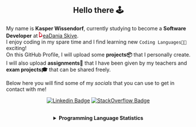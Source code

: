 ## <p align="center">Hello there 🕹️</p>

My name is **Kasper Wissendorf**, currently studying to become a **Software Developer** at [![Icon](/icons/Dania.png)eaDania Skive](https://eadania.com/). <br>
I enjoy coding in my spare time and I find learning new `Coding Languages👨‍💻` exciting!<br/>
On this GitHub Profile, I will upload some **projects📦** that I personally create. I will also upload **assignments📝** that I have been given by my teachers and **exam projects🎓** that can be shared freely. 

Below here you will find some of my *socials* that you can use to get in contact with me! 

<div align="center">
  
[![Linkedin Badge](https://img.shields.io/badge/-LinkedIn-blue?style=flat-square&logo=Linkedin&logoColor=white)](https://www.linkedin.com/in/kasper-wissendorf-7279011b6/)
[![StackOverflow Badge](https://img.shields.io/badge/-Stack%20Overflow-FE7A16?style=flat-square&logo=Stack-Overflow&logoColor=white)](https://stackoverflow.com/users/18100435/kasper-wissendorf)
</div>

<br>
<details>
<summary align="center">
<strong>Programming Language Statistics</strong>
</summary>
<br>
<div align="center">
<pre>
TypeScript      | 107 hours 48 minutes
HTML            | 70 hours 38 minutes
C#              | 29 hours 54 minutes
C++             | 25 hours 14 minutes
mcfunction      | 24 hours 40 minutes
JavaScript      | 22 hours 03 minutes
Python          | 19 hours 00 minutes
CSS             | 26 hours 44 minutes
Blazor          | 03 hours 34 minutes
Markdown        | 02 hours 01 minutes
Lua             | 00 hours 48 minutes
SQL             | 00 hours 04 minutes

<sub>Last Updated: 22/10/2022 06:26:51</sub>
<sub>Data first recorded on 31th. January of 2022</sub>
</pre>
</div>
</details>
